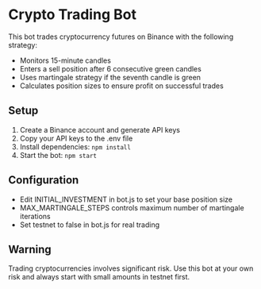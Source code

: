 # Crypto Trading Bot

This bot trades cryptocurrency futures on Binance with the following strategy:
- Monitors 15-minute candles
- Enters a sell position after 6 consecutive green candles
- Uses martingale strategy if the seventh candle is green
- Calculates position sizes to ensure profit on successful trades

## Setup

1. Create a Binance account and generate API keys
2. Copy your API keys to the .env file
3. Install dependencies: `npm install`
4. Start the bot: `npm start`

## Configuration

- Edit INITIAL_INVESTMENT in bot.js to set your base position size
- MAX_MARTINGALE_STEPS controls maximum number of martingale iterations
- Set testnet to false in bot.js for real trading

## Warning

Trading cryptocurrencies involves significant risk. Use this bot at your own risk and always start with small amounts in testnet first.